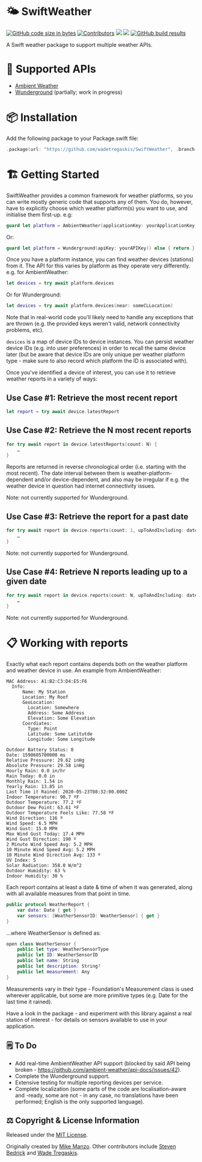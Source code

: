 # 🌤 SwiftWeather

[![GitHub code size in bytes](https://img.shields.io/github/languages/code-size/wadetregaskis/SwiftWeather.svg)]()
[![Contributors](https://img.shields.io/github/contributors/wadetregaskis/SwiftWeather)](https://github.com/wadetregaskis/SwiftWeather/graphs/contributors)
[![](https://img.shields.io/endpoint?url=https%3A%2F%2Fswiftpackageindex.com%2Fapi%2Fpackages%2Fwadetregaskis%2FSwiftWeather%2Fbadge%3Ftype%3Dplatforms)](https://swiftpackageindex.com/wadetregaskis/SwiftWeather)
[![](https://img.shields.io/endpoint?url=https%3A%2F%2Fswiftpackageindex.com%2Fapi%2Fpackages%2Fwadetregaskis%2FSwiftWeather%2Fbadge%3Ftype%3Dswift-versions)](https://swiftpackageindex.com/wadetregaskis/SwiftWeather)
[![GitHub build results](https://github.com/wadetregaskis/SwiftWeather/actions/workflows/swift.yml/badge.svg)](https://github.com/wadetregaskis/SwiftWeather/actions/workflows/swift.yml)

A Swift weather package to support multiple weather APIs.

# 📡 Supported APIs

* [Ambient Weather](https://ambientweather.net)
* [Wunderground](https://www.wunderground.com) (partially; work in progress)

# 📦 Installation

Add the following package to your Package.swift file:

``` Swift
.package(url: "https://github.com/wadetregaskis/SwiftWeather", .branch("master")),
```

# 🏗 Getting Started

SwiftWeather provides a common framework for weather platforms, so you can write mostly generic code that supports any of them.  You do, however, have to explicitly choose which weather platform(s) you want to use, and initialise them first-up.  e.g:

```swift
guard let platform = AmbientWeather(applicationKey: yourApplicationKey, apiKey: yourAPIKey)) else { return }
```

Or:

```swift
guard let platform = Wunderground(apiKey: yourAPIKey)) else { return }
```

Once you have a platform instance, you can find weather devices (stations) from it.  The API for this varies by platform as they operate very differently.  e.g. for AmbientWeather:

```swift
let devices = try await platform.devices
```

Or for Wunderground:

```swift
let devices = try await platform.devices(near: someCLLocation)
```

Note that in real-world code you'll likely need to handle any exceptions that are thrown (e.g. the provided keys weren't valid, network connectivity problems, etc).

`devices` is a map of device IDs to device instances.  You can persist weather device IDs (e.g. into user preferences) in order to recall the same device later (but be aware that device IDs are only unique per weather platform type - make sure to also record which platform the ID is associated with).

Once you've identified a device of interest, you can use it to retrieve weather reports in a variety of ways:

## Use Case #1: Retrieve the most recent report

```swift
let report = try await device.latestReport
```

## Use Case #2: Retrieve the N most recent reports

```swift
for try await report in device.latestReports(count: N) {
    …
}
```

Reports are returned in reverse chronological order (i.e. starting with the most recent).  The date interval between them is weather-platform-dependent and/or device-dependent, and also may be irregular if e.g. the weather device in question had internet connectivity issues.

Note:  not currently supported for Wunderground.

## Use Case #3: Retrieve the report for a past date

```swift
for try await report in device.reports(count: 1, upToAndIncluding: date) {
    …
}
```

Note:  not currently supported for Wunderground.

## Use Case #4: Retrieve N reports leading up to a given date

```swift
for try await report in device.reports(count: N, upToAndIncluding: date) {
    …
}
```

Note:  not currently supported for Wunderground.

# 📋 Working with reports

Exactly what each report contains depends both on the weather platform and weather device in use.  An example from AmbientWeather:

```
MAC Address: A1:B2:C3:D4:E5:F6
  Info:
      Name: My Station
      Location: My Roof
      GeoLocation:
		Location: Somewhere
		Address: Some Address
		Elevation: Some Elevation
	  Coordiates:
 		Type: Point
 		Latitude: Some Latitutde
 		Longitude: Some Longitude

Outdoor Battery Status: 0
Date: 1590605700000 ms
Relative Pressure: 29.62 inHg
Absolute Pressure: 29.58 inHg
Hourly Rain: 0.0 in/hr
Rain Today: 0.0 in
Monthly Rain: 1.54 in
Yearly Rain: 13.85 in
Last Time it Rained: 2020-05-23T08:32:00.000Z
Indoor Temperature: 90.7 ºF
Outdoor Temperature: 77.2 ºF
Outdoor Dew Point: 63.61 ºF
Outdoor Temperature Feels Like: 77.58 ºF
Wind Direction: 116 º
Wind Speed: 6.5 MPH
Wind Gust: 15.0 MPH
Max Wind Gust Today: 17.4 MPH
Wind Gust Direction: 190 º
2 Minute Wind Speed Avg: 5.2 MPH
10 Minute Wind Speed Avg: 5.2 MPH
10 Minute Wind Direction Avg: 133 º
UV Index: 5
Solar Radiation: 358.0 W/m^2
Outdoor Humidity: 63 %
Indoor Humidity: 30 %
```

Each report contains at least a date & time of when it was generated, along with all available measures from that point in time.

```swift
public protocol WeatherReport {
    var date: Date { get }
    var sensors: [WeatherSensorID: WeatherSensor] { get }
}
```

…where WeatherSensor is defined as:

```swift
open class WeatherSensor {
    public let type: WeatherSensorType
    public let ID: WeatherSensorID
    public let name: String
    public let description: String?
    public let measurement: Any
}
```

Measurements vary in their type - Foundation's Measurement class is used wherever applicable, but some are more primitive types (e.g. Date for the last time it rained).

Have a look in the package - and experiment with this library against a real station of interest - for details on sensors available to use in your application.

## 🗒 To Do

- Add real-time AmbientWeather API support (blocked by said API being broken - https://github.com/ambient-weather/api-docs/issues/42).
- Complete the Wunderground support.
- Extensive testing for multiple reporting devices per service.
- Complete localization (some parts of the code are localisation-aware and -ready, some are not - in any case, no translations have been performed; English is the only supported language).

## ⚖️ Copyright & License Information

Released under the [MIT License](https://github.com/wadetregaskis/SwiftWeather/blob/master/LICENSE).

Originally created by [Mike Manzo](https://github.com/MikeManzo).  Other contributors include [Steven Bedrick](https://github.com/stevenbedrick) and [Wade Tregaskis](https://github.com/wadetregaskis).
